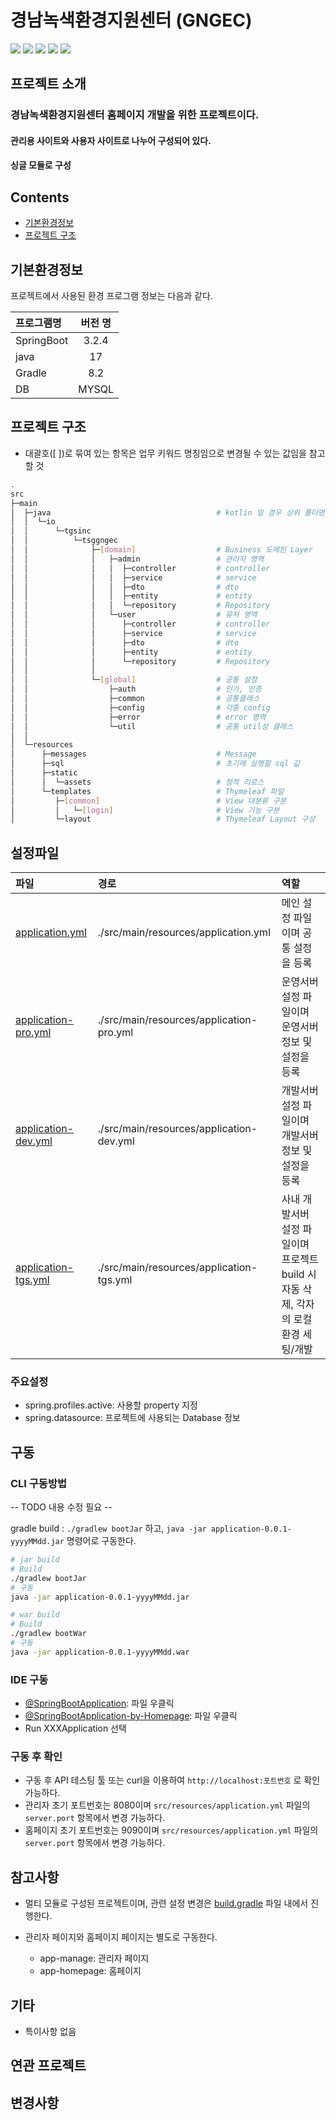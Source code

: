# 경남녹색환경지원센터 (GNGEC)

<!-- <img src="https://img.shields.io/badge/[기술명]-[배경색]?style=[모양]&logo=[아이콘명]&logoColor=[글자색]"/> -->
<!-- <img src="https://img.shields.io/badge/[기술명]-[라벨]-[색상]"/> -->
<img src="https://img.shields.io/badge/java-v17-blue?logo=openjdk&style=flat"/>

<img src="https://img.shields.io/badge/javascript-ES6+-F7DF1E?logo=javascript&style=flat"/>
<img src="https://img.shields.io/badge/thymeleaf-v3.1.2-005F0F?logo=thymeleaf&style=flat"/>
<img src="https://img.shields.io/badge/gradle-v8.2-02303A?logo=gradle&style=flat"/>
<img src="https://img.shields.io/badge/springboot-v3.2.4-6DB33F?logo=springboot&style=flat"/>

## 프로젝트 소개
### 경남녹색환경지원센터 홈페이지 개발을 위한 프로젝트이다.
#### 관리용 사이트와 사용자 사이트로 나누어 구성되어 있다.
#### 싱글 모듈로 구성

## Contents
- [기본환경정보](#기본환경정보)
- [프로젝트 구조](#프로젝트-구조)

## 기본환경정보
프로젝트에서 사용된 환경 프로그램 정보는 다음과 같다.

| 프로그램명         |  버전 명 |
|:--------------|:-----:|
| SpringBoot    | 3.2.4 |
| java          |   17  |
| Gradle        |  8.2  |
| DB            | MYSQL |

## 프로젝트 구조
- 대괄호([ ])로 묶여 있는 항목은 업무 키워드 명칭임으로 변경될 수 있는 값임을 참고할 것
<!-- cli tree 사용 -->
```bash
.
src
├─main
│  ├─java                                     # kotlin 일 경우 상위 폴더명만 다름. 그 외 동일
│  │  └─io
│  │      └─tgsinc
│  │          └─tsggngec
│  │              ├─[domain]                  # Business 도메인 Layer
│  │              │   ├─admin                 # 관리자 영역
│  │              │   │  ├─controller         # controller
│  │              │   │  ├─service            # service
│  │              │   │  ├─dto                # dto
│  │              │   │  ├─entity             # entity
│  │              │   │  └─repository         # Repository
│  │              │   └─user                  # 유저 영역
│  │              │      ├─controller         # controller
│  │              │      ├─service            # service
│  │              │      ├─dto                # dto
│  │              │      ├─entity             # entity
│  │              │      └─repository         # Repository
│  │              │     
│  │              └─[global]                  # 공통 설정
│  │                  ├─auth                  # 인가, 인증             
│  │                  ├─common                # 공통클래스 
│  │                  ├─config                # 각종 config
│  │                  ├─error                 # error 영역
│  │                  └─util                  # 공통 util성 클래스
│  │          
│  └─resources
│      ├─messages                             # Message
│      ├─sql                                  # 초기에 실행할 sql 값
│      ├─static               
│      │  └─assets                            # 정적 리로스                           
│      └─templates                            # Thymeleaf 파일
│         ├─[common]                          # View 대분류 구분
│         │   └─[login]                       # View 기능 구분
│         └─layout                            # Thymeleaf Layout 구성
```

## 설정파일

| 파일                    | 경로                                       | 역할                                                  |
|:----------------------|:-----------------------------------------|:----------------------------------------------------|
| [application.yml]     | ./src/main/resources/application.yml     | 메인 설정 파일이며 공통 설정을 등록                                |
| [application-pro.yml] | ./src/main/resources/application-pro.yml | 운영서버 설정 파일이며 운영서버 정보 및 설정을 등록                       |
| [application-dev.yml] | ./src/main/resources/application-dev.yml | 개발서버 설정 파일이며 개발서버 정보 및 설정을 등록                       |
| [application-tgs.yml] | ./src/main/resources/application-tgs.yml | 사내 개발서버 설정 파일이며 프로젝트 build 시 자동 삭제, 각자의 로컬 환경 세팅/개발 |

[application.yml]: /common/src/main/resources/application.yml
[application-pro.yml]: /common/src/main/resources/application-pro.yml
[application-dev.yml]: /common/src/main/resources/application-dev.yml
[application-tgs.yml]: /common/src/main/resources/application-tgs.yml

### 주요설정
- spring.profiles.active: 사용할 property 지정
- spring.datasource: 프로젝트에 사용되는 Database 정보

## 구동
### CLI 구동방법
-- TODO 내용 수정 필요 --

gradle build : `./gradlew bootJar` 하고, `java -jar application-0.0.1-yyyyMMdd.jar` 명령어로 구동한다.
```bash
# jar build
# Build
./gradlew bootJar
# 구동
java -jar application-0.0.1-yyyyMMdd.jar

# war build
# Build
./gradlew bootWar
# 구동
java -jar application-0.0.1-yyyyMMdd.war
```

### IDE 구동
- [@SpringBootApplication]: 파일 우클릭
- [@SpringBootApplication-by-Homepage]: 파일 우클릭
- Run XXXApplication 선택

[@SpringBootApplication]: app-manage/src/main/kotlin/io/tgsinc/gngec/ManageApplication.kt
[@SpringBootApplication-by-Homepage]: app-homepage/src/main/kotlin/io/tgsinc/gngec/HomepageApplication.kt

### 구동 후 확인
- 구동 후 API 테스팅 툴 또는 curl을 이용하여 `http://localhost:포트번호` 로 확인 가능하다.  
- 관리자 초기 포트번호는 8080이며 `src/resources/application.yml` 파일의 `server.port` 항목에서 변경 가능하다.
- 홈페이지 초기 포트번호는 9090이며 `src/resources/application.yml` 파일의 `server.port` 항목에서 변경 가능하다.

## 참고사항
- 멀티 모듈로 구성된 프로젝트이며, 관련 설정 변경은 [build.gradle] 파일 내에서 진행한다.

- 관리자 페이지와 홈페이지 페이지는 별도로 구동한다.
  - app-manage: 관리자 페이지
  - app-homepage: 홈페이지 


[build.gradle]: ./build.gradle

## 기타
- 특이사항 없음

## 연관 프로젝트

## 변경사항